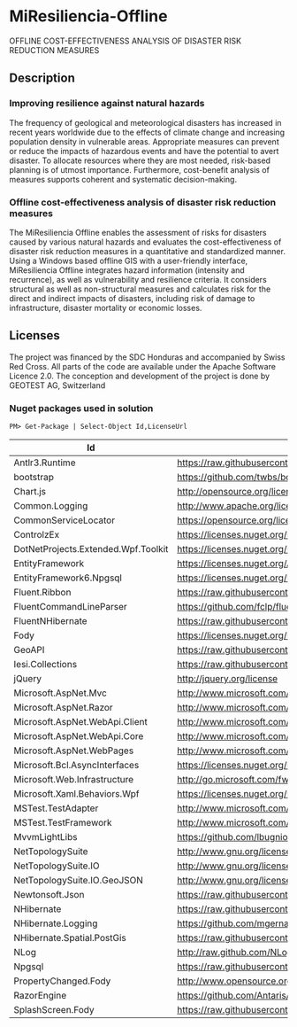 # MiResiliencia-Offline
OFFLINE COST-EFFECTIVENESS ANALYSIS OF DISASTER RISK REDUCTION MEASURES

## Description

### Improving resilience against natural hazards
The frequency of geological and meteorological disasters
has increased in recent years worldwide due to the
effects of climate change and increasing population
density in vulnerable areas. Appropriate measures can
prevent or reduce the impacts of hazardous events and
have the potential to avert disaster.
To allocate resources where they are most needed,
risk-based planning is of utmost importance. Furthermore,
cost-benefit analysis of measures supports coherent and
systematic decision-making.

### Offline cost-effectiveness analysis of disaster risk reduction measures

The MiResiliencia Offline enables the assessment of risks
for disasters caused by various natural hazards and
evaluates the cost-effectiveness of disaster risk
reduction measures in a quantitative and standardized
manner.
Using a Windows based offline GIS with a user-friendly interface, MiResiliencia Offline integrates hazard information (intensity and recurrence),
as well as vulnerability and resilience criteria.
It considers structural as well as non-structural measures
and calculates risk for the direct and indirect impacts
of disasters, including risk of damage to infrastructure,
disaster mortality or economic losses.

## Licenses

The project was financed by the SDC Honduras and accompanied by Swiss Red Cross. All parts of the code are available under the Apache Software Licence 2.0. 
The conception and development of the project is done by GEOTEST AG, Switzerland

### Nuget packages used in solution

`PM> Get-Package | Select-Object Id,LicenseUrl`

| Id |  LicenseUrl |                                                                                               
| ------------- |  -------------                                                                                      | 
| Antlr3.Runtime |  https://raw.githubusercontent.com/antlr/antlrcs/master/LICENSE.txt                                 | 
| bootstrap |  https://github.com/twbs/bootstrap/blob/master/LICENSE                                                  | 
| Chart.js |  http://opensource.org/licenses/MIT                                                                     | 
| Common.Logging |  http://www.apache.org/licenses/LICENSE-2.0                                                         | 
| CommonServiceLocator |  https://opensource.org/licenses/MS-PL                                                      | 
| ControlzEx |  https://licenses.nuget.org/MIT                                                                         | 
| DotNetProjects.Extended.Wpf.Toolkit |  https://licenses.nuget.org/MS-PL                                           | 
| EntityFramework |  https://licenses.nuget.org/Apache-2.0                                                          | 
| EntityFramework6.Npgsql |  https://licenses.nuget.org/PostgreSQL                                                  | 
| Fluent.Ribbon |  https://raw.githubusercontent.com/fluentribbon/Fluent.Ribbon/develop/License.txt                   | 
| FluentCommandLineParser |  https://github.com/fclp/fluent-command-line-parser/blob/master/LICENCE.txt             | 
| FluentNHibernate |  https://raw.githubusercontent.com/nhibernate/fluent-nhibernate/master/LICENSE                  | 
| Fody |  https://licenses.nuget.org/MIT                                                                             | 
| GeoAPI |  https://raw.githubusercontent.com/NetTopologySuite/GeoAPI/develop/LICENSE.md                               | 
| Iesi.Collections |  https://raw.githubusercontent.com/nhibernate/iesi.collections/master/LICENSE.txt               | 
| jQuery |  http://jquery.org/license                                                                                  | 
| Microsoft.AspNet.Mvc |  http://www.microsoft.com/web/webpi/eula/net_library_eula_ENU.htm                           | 
| Microsoft.AspNet.Razor |  http://www.microsoft.com/web/webpi/eula/aspnetcomponent_rtw_ENU.htm                        | 
| Microsoft.AspNet.WebApi.Client |  http://www.microsoft.com/web/webpi/eula/net_library_eula_ENU.htm                   | 
| Microsoft.AspNet.WebApi.Core |  http://www.microsoft.com/web/webpi/eula/net_library_eula_ENU.htm                   | 
| Microsoft.AspNet.WebPages |  http://www.microsoft.com/web/webpi/eula/net_library_eula_ENU.htm                       | 
| Microsoft.Bcl.AsyncInterfaces |  https://licenses.nuget.org/MIT                                                     | 
| Microsoft.Web.Infrastructure |  http://go.microsoft.com/fwlink/?LinkID=214339                                      | 
| Microsoft.Xaml.Behaviors.Wpf |  https://licenses.nuget.org/MIT                                                     | 
| MSTest.TestAdapter |  http://www.microsoft.com/web/webpi/eula/net_library_eula_enu.htm                               | 
| MSTest.TestFramework |  http://www.microsoft.com/web/webpi/eula/net_library_eula_enu.htm                           | 
| MvvmLightLibs |  https://github.com/lbugnion/mvvmlight/blob/master/LICENSE                                          | 
| NetTopologySuite |  http://www.gnu.org/licenses/lgpl.html                                                          | 
| NetTopologySuite.IO |  http://www.gnu.org/licenses/lgpl.html                                                      | 
| NetTopologySuite.IO.GeoJSON |  http://www.gnu.org/licenses/lgpl.html                                              | 
| Newtonsoft.Json |  https://raw.githubusercontent.com/JamesNK/Newtonsoft.Json/master/LICENSE.md                    | 
| NHibernate |  https://raw.githubusercontent.com/nhibernate/nhibernate-core/master/LICENSE.txt                        | 
| NHibernate.Logging |  https://github.com/mgernand/nhibernate-logging/blob/master/LICENSE                             | 
| NHibernate.Spatial.PostGis |  https://raw.githubusercontent.com/nhibernate/NHibernate.Spatial/master/LICENSE.txt     | 
| NLog |  http://raw.github.com/NLog/NLog/master/LICENSE.txt                                                         | 
| Npgsql |  https://raw.githubusercontent.com/npgsql/npgsql/main/LICENSE                                               | 
| PropertyChanged.Fody |  http://www.opensource.org/licenses/mit-license.php                                         | 
| RazorEngine |  https://github.com/Antaris/RazorEngine/blob/master/LICENSE.md                                      | 
| SplashScreen.Fody |  https://raw.githubusercontent.com/tom-englert/SplashScreen.Fody/master/LICENSE                 | 
                            
